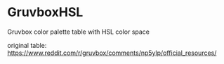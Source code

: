 # GruvboxHSL

Gruvbox color palette table with HSL color space

original table: https://www.reddit.com/r/gruvbox/comments/np5ylp/official_resources/
